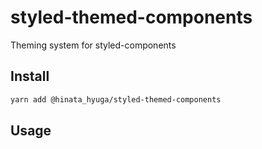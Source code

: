 # styled-themed-components

Theming system for styled-components

## Install

```bash
yarn add @hinata_hyuga/styled-themed-components
```

## Usage

```tsx
```